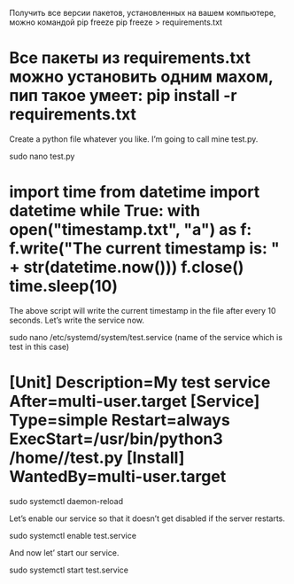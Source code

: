 Получить все версии пакетов, установленных на вашем компьютере, можно командой pip freeze
pip freeze > requirements.txt

Все пакеты из requirements.txt можно установить одним махом, пип такое умеет: 
pip install -r requirements.txt
========================================================================
Create a python file whatever you like. I’m going to call mine test.py.

sudo nano test.py

import time
from datetime import datetime
while True:
    with open("timestamp.txt", "a") as f:
        f.write("The current timestamp is: " + str(datetime.now()))
        f.close()
    time.sleep(10)
========================================================================
The above script will write the current timestamp in the file after every 10 seconds. Let’s write the service now.

sudo nano /etc/systemd/system/test.service (name of the service which is test in this case)

[Unit]
Description=My test service
After=multi-user.target
[Service]
Type=simple
Restart=always
ExecStart=/usr/bin/python3 /home/<username>/test.py
[Install]
WantedBy=multi-user.target
=========================================================================

sudo systemctl daemon-reload

Let’s enable our service so that it doesn’t get disabled if the server restarts.

sudo systemctl enable test.service

And now let’ start our service.

sudo systemctl start test.service